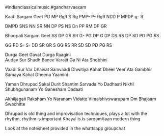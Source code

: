 #indianclassicalmusic #gandharvaexam

Kaafi Sargam Geet
PD MP RgR S Rg PMP- P-
RgR NDD P MPDP g- R

DMPD SNS NN SR NN DP
PS NS Dn PP RM DP GR

Bhoopali Sargam Geet
SS DP GR SR G- PG DP G
GP DS RS DP SD PD PG RS

GG PD S- S- DD SR GR S
GG RS RR SD SD PD PG RS

Durga Geet
Gavat Durga Raagini  
Audav Sur Shudh Banee
Varajit Ga Ni Ata Shobhini

Vaadi Sur Var Dhaivat
Samvaadi Dhwitiya Kahat
Dheer Veer Ata Gambhir
Samaya Kahat Dheena Yaamini

Yaman Dhrupad
Sakal Durit Shantim
Sarvada Yo Dadhaati
Nikhil Shubhgunanam
Yo Ganesham Dadaati

Akhiljagati Raksham
Yo Naranam Vidatte
Vimalshivswarupam
Om Bhajaam Swachitte

Dhrupad is old thing and improvisation techniques, plays a lot with the rhythm, rhythm is important
Khayal is is sargam/taan modern thing

Look at the notesheet provided in the whattsapp groupchat